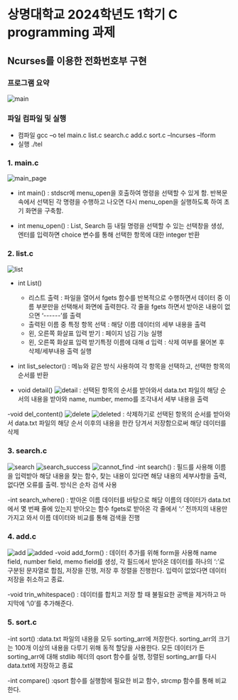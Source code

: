 # 상명대학교 2024학년도 1학기 C programming 과제
## Ncurses를 이용한 전화번호부 구현
### 프로그램 요약
![main](https://github.com/GhKTW/C-programming-PhoneBook-linux/blob/main/image/main.png)

### 파일 컴파일 및 실행
- 컴파일
  gcc –o tel main.c list.c search.c add.c sort.c –lncurses –lform
- 실행
  ./tel

### 1. main.c
![main_page](https://github.com/GhKTW/C-programming-PhoneBook-linux/blob/main/image/main_page.png)

- int main()
: stdscr에 menu_open을 호출하여 명령을 선택할 수 있게 함. 반복문 속에서 선택된 각 명령을 수행하고 나오면 다시 menu_open을 실행하도록 하여 초기 화면을 구축함.

- int menu_open()
: List, Search 등 내릴 명령을 선택할 수 있는 선택창을 생성, 엔터를 입력하면 choice 변수를 통해 선택한 항목에 대한 integer 반환

### 2. list.c
![list](https://github.com/GhKTW/C-programming-PhoneBook-linux/blob/main/image/lsit.png)

- int List()
	- 리스트 출력
		: 파일을 열어서 fgets 함수를 반복적으로 수행하면서 데이터 중 이름 부분만을 선택해서 화면에 출력한다.
		각 줄을 fgets 하면서 받아온 내용이 없으면 ‘------’를 출력
	- 출력된 이름 중 특정 항목 선택
		: 해당 이름 데이터의 세부 내용을 출력
	- 왼, 오른쪽 화살표 입력 받기
		: 페이지 넘김 기능 실행
	- 왼, 오른쪽 화살표 입력 받기특정 이름에 대해 d 입력
		: 삭제 여부를 물어본 후 삭제/세부내용 출력 실행

- int list_selector()
	: 메뉴와 같은 방식 사용하여 각 항목을 선택하고, 선택한 항목의 순서를 반환

- void detail()
![detail](https://github.com/GhKTW/C-programming-PhoneBook-linux/blob/main/image/detail.png)
	: 선택된 항목의 순서를 받아와서 data.txt 파일의 해당 순서의 내용을 받아와 name, number, memo를 조각내서 세부 내용을 출력

-void del_content()
![delete](https://github.com/GhKTW/C-programming-PhoneBook-linux/blob/main/image/delete.png)
![deleted](https://github.com/GhKTW/C-programming-PhoneBook-linux/blob/main/image/delete.png)
	: 삭제하기로 선택된 항목의 순서를 받아와서 data.txt 파일의 해당 순서 이후의 내용을 한칸 당겨서 저장함으로써 해당 데이터를 삭제

### 3. search.c
![search](https://github.com/GhKTW/C-programming-PhoneBook-linux/blob/main/image/search.png)
![search_success](https://github.com/GhKTW/C-programming-PhoneBook-linux/blob/main/image/search_success.png)
![cannot_find](https://github.com/GhKTW/C-programming-PhoneBook-linux/blob/main/image/cannot_find.png)
-int search()
	: 필드를 사용해 이름을 입력받아 해당 내용을 찾는 함수, 찾는 내용이 있다면 해당 내용의 세부사항을 출력, 없다면 오류를 출력. 방식은 순차 검색 사용

-int search_where()
	: 받아온 이름 데이터를 바탕으로 해당 이름의 데이터가 data.txt에서 몇 번째 줄에 있는지 받아오는 함수
fgets로 받아온 각 줄에서 ‘:’ 전까지의 내용만 가지고 와서 이름 데이터와 비교를 통해 검색을 진행

### 4. add.c
![add](https://github.com/GhKTW/C-programming-PhoneBook-linux/blob/main/image/add.png)
![added](https://github.com/GhKTW/C-programming-PhoneBook-linux/blob/main/image/added.png)
-void add_form()
	: 데이터 추가를 위해 form을 사용해 name field, number field, memo field를 생성, 각 필드에서 받아온 데이터를 하나의 ‘:’로 구분된 문자열로 합침, 저장을 진행, 저장 후 정렬을 진행한다.
 입력이 없었다면 데이터 저장을 취소하고 종료.

-void trin_whitespace()
	: 데이터를 합치고 저장 할 때 불필요한 공백을 제거하고 마지막에 ‘\0’를 추가해준다.


### 5. sort.c
-int sort()
	:data.txt 파일의 내용을 모두 sorting_arr에 저장한다. sorting_arr의 크기는 100개 이상의 내용을 다루기 위해 동적 할당을 사용한다.
 모든 데이터가 든 sorting_arr에 대해 stdlib 헤더의 qsort 함수를 실행, 정렬된 sorting_arr를 다시 data.txt에 저장하고 종료

-int compare()
	:qsort 함수를 실행함에 필요한 비교 함수, strcmp 함수를 통해 비교한다.
